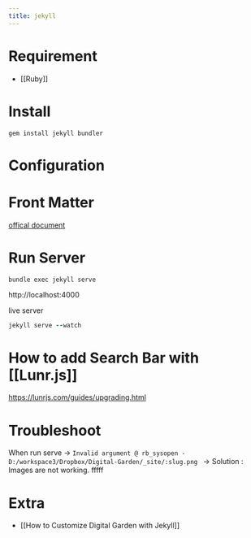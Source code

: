 ```yaml
---
title: jekyll
---
```


# Requirement
- [[Ruby]]

# Install
```
gem install jekyll bundler
```

# Configuration


# Front Matter
[offical document](https://jekyllrb.com/docs/permalinks/)



# Run Server
```
bundle exec jekyll serve
```
http://localhost:4000

live server
```ruby
jekyll serve --watch
```


# How to add Search Bar with [[Lunr.js]]
https://lunrjs.com/guides/upgrading.html



# Troubleshoot

When run serve ->  `Invalid argument @ rb_sysopen - D:/workspace3/Dropbox/Digital-Garden/_site/:slug.png `
-> Solution : Images are not working. fffff


# Extra
- [[How to Customize Digital Garden with Jekyll]]